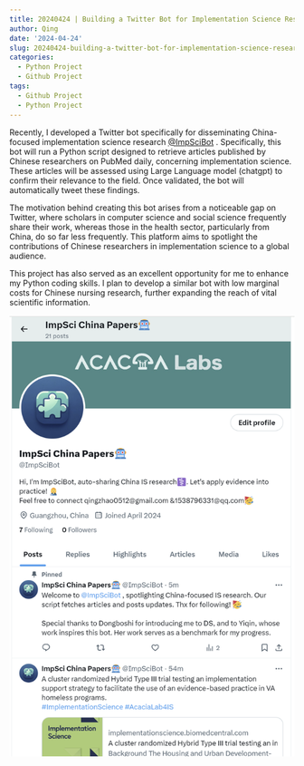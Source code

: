 ```yaml
---
title: 20240424 | Building a Twitter Bot for Implementation Science Research
author: Qing
date: '2024-04-24'
slug: 20240424-building-a-twitter-bot-for-implementation-science-research
categories:
  - Python Project
  - Github Project
tags:
  - Github Project
  - Python Project
---
```




Recently, I developed a Twitter bot specifically for disseminating China-focused implementation science research [@ImpSciBot](https://twitter.com/ImpSciBot)
. Specifically, this bot will run a Python script designed to retrieve articles published by Chinese researchers on PubMed daily, concerning implementation science. These articles will be assessed using Large Language model (chatgpt) to confirm their relevance to the field. Once validated, the bot will automatically tweet these findings.

The motivation behind creating this bot arises from a noticeable gap on Twitter, where scholars in computer science and social science frequently share their work, whereas those in the health sector, particularly from China, do so far less frequently. This platform aims to spotlight the contributions of Chinese researchers in implementation science to a global audience.

This project has also served as an excellent opportunity for me to enhance my Python coding skills. I plan to develop a similar bot with low marginal costs for Chinese nursing research, further expanding the reach of vital scientific information. 
<br>

![](images/impscibot.png)